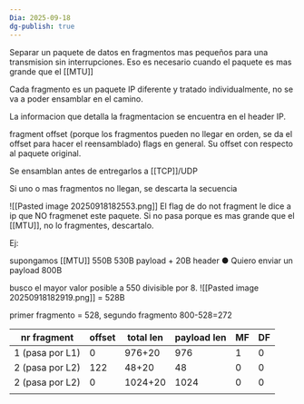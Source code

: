 ```yaml
---
Dia: 2025-09-18
dg-publish: true
---
```

Separar un paquete de datos en fragmentos mas pequeños para una transmision sin interrupciones. Eso es necesario cuando el paquete es mas grande que el [[MTU]]

Cada fragmento es un paquete IP diferente y tratado individualmente, no se va a poder ensamblar en el camino.

La informacion que detalla la fragmentacion se encuentra en el header IP. 

fragment offset (porque los fragmentos pueden no llegar en orden, se da el offset para hacer el reensamblado)
flags en general. Su offset con respecto al paquete original. 

Se ensamblan antes de entregarlos a [[TCP]]/UDP

Si uno o mas fragmentos no llegan, se descarta la secuencia

![[Pasted image 20250918182553.png]]
El flag de do not fragment le dice a ip que NO fragmenet este paquete. Si no pasa porque es mas grande que el [[MTU]], no lo fragmentes, descartalo.


Ej:

supongamos [[MTU]] 550B
530B payload + 20B header
● Quiero enviar un payload 800B


busco el mayor valor posible a 550 divisible por 8.
![[Pasted image 20250918182919.png]]
= 528B

primer fragmento = 528, segundo fragmento 800-528=272



| nr fragment     | offset | total len | payload len | MF  | DF  |
| --------------- | ------ | --------- | ----------- | --- | --- |
| 1 (pasa por L1) | 0      | 976+20    | 976         | 1   | 0   |
| 2 (pasa por L2) | 122    | 48+20     | 48          | 0   | 0   |
| 2 (pasa por L2) | 0      | 1024+20   | 1024        | 0   | 0   |
|                 |        |           |             |     |     |
